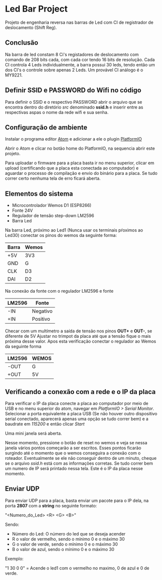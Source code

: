 # Led Bar Project

Projeto de engenharia reversa nas barras de Led com CI de registrador de deslocamento (Shift Reg).

## Conclusão

Na barra de led constam 8 Ci's registadores de deslocamento com comando de 208 bits cada, com cada cor tendo 16 bits de resolução.
Cada CI controla 4 Leds individualmente, a barra possui 30 leds, tendo então um dos CI's o controle sobre apenas 2 Leds.
Um provável CI análogo é o MY9221.

## Definir SSID e PASSWORD do Wifi no código

Para definir o SSID e o respectivo PASSWORD abrir o arquivo que se encontra dentro do diretório *src* denominado **ssid.h** e inserir entre as respectivas aspas o nome da rede wifi e sua senha.

## Configuração de ambiente

Instalar o programa editor [Atom](https://atom.io/) e adicionar a ele o plugin [PlatformIO](https://platformio.org/install/ide?install=atom)

Abrir o Atom e clicar no botão home do PlatformIO, na sequencia abrir este projeto.

Para uploadar o firmware para a placa basta ir no menu superior, clicar em upload (certificando que a placa esta conectada ao computador) e aguardar o processo de compilação e envio do binário para a placa. Se tudo correr certo nenhuma tela de erro ficará aberta.

## Elementos do sistema

* Microcontrolador Wemos D1 (ESP8266)
* Fonte 24V
* Regulador de tensão step-down LM2596
* Barra Led

Na barra Led, próximo ao Led1 (Nunca usar os terminais pŕoximos ao Led30) conectar os pinos do wemos da seguinte forma:

|Barra| Wemos|
|----|----|
|+5V|3V3|
|GND|G|
|CLK|D3|
|DAI|D2|

Na conexão da fonte com o regulador LM2596 e fonte

|LM2596|Fonte|
|----|----|
|-IN|Negativo|
|+IN|Positivo|

Checar com um multímetro a saída de tensão nos pinos **OUT+** e **OUT-**, se diferente de 5V Ajustar no trimpot da placa até que a tensão fique o mais próxima desse valor.
Apos esta verificação conectar o regulador ao Wemos da seguinte forma

|LM2596|WEMOS|
|----|----|
|-OUT|G|
|+OUT|5V|

## Verificando a conexão com a rede e o IP da placa

Para verificar o IP da placa conecte a placa ao computador por meio de USB e no menu superior do atom, navegar em *PlatformIO \> Serial Monitor*.
Selecionar a porta equivalente a placa USB (Se não houver outro dispositivo serial conectado, aparecerá apenas uma opção se tudo correr bem) e a baudrate em *115200* e então clicar *Start*

Uma mini janela será aberta.

Nesse momento, pressione o botão de reset no wemos e veja se nessa janela vários pontos começarão a ser escritos.
Esses pontos ficarão surgindo até o momento que o wemos conseguira a conexão com o roteador. Eventualmente se ele não conseguir dentro de um minuto, cheque se o arquivo *ssid.h* está com as informações corretas.
Se tudo correr bem um numero de IP será printado nessa tela.
Este é o IP da placa nesse momento.

## Enviar UDP


Para enviar UDP para a placa, basta enviar um pacote para o IP dela, na porta **2807** com a **string** no seguinte formato:

"\<Numero_do_Led\> \<R\> \<G\> \<B\>"

Sendo:
* Número do Led: O número do led que se deseja acender
* R o valor de vermelho, sendo o mínimo 0 e o máximo 30
* G o valor de verde, sendo o mínimo 0 e o máximo 30
* B o valor de azul, sendo o mínimo 0 e o máximo 30

Exemplo:

"1 30 0 0" = Acende o led1 com o vermelho no maximo, 0 de azul e 0 de verde.
